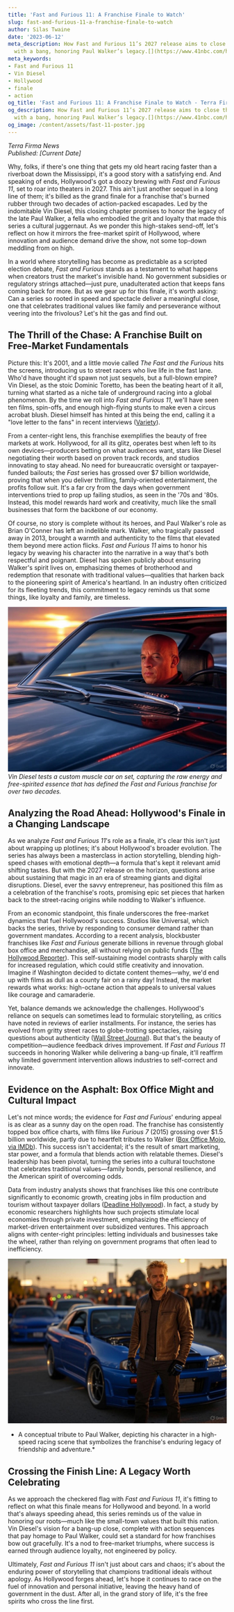 ```yaml
---
title: 'Fast and Furious 11: A Franchise Finale to Watch'
slug: fast-and-furious-11-a-franchise-finale-to-watch
author: Silas Twaine
date: '2023-06-12'
meta_description: How Fast and Furious 11’s 2027 release aims to close the franchise
  with a bang, honoring Paul Walker’s legacy.[](https://www.41nbc.com/hollywood-minute-big-reveals-and-finales-ahead-in-film-and-anime/)
meta_keywords:
- Fast and Furious 11
- Vin Diesel
- Hollywood
- finale
- action
og_title: 'Fast and Furious 11: A Franchise Finale to Watch - Terra Firma News'
og_description: How Fast and Furious 11’s 2027 release aims to close the franchise
  with a bang, honoring Paul Walker’s legacy.[](https://www.41nbc.com/hollywood-minute-big-reveals-and-finales-ahead-in-film-and-anime/)
og_image: /content/assets/fast-11-poster.jpg
---
```


*Terra Firma News*  
*Published: [Current Date]*  

Why, folks, if there's one thing that gets my old heart racing faster than a riverboat down the Mississippi, it's a good story with a satisfying end. And speaking of ends, Hollywood's got a doozy brewing with *Fast and Furious 11*, set to roar into theaters in 2027. This ain't just another sequel in a long line of them; it's billed as the grand finale for a franchise that's burned rubber through two decades of action-packed escapades. Led by the indomitable Vin Diesel, this closing chapter promises to honor the legacy of the late Paul Walker, a fella who embodied the grit and loyalty that made this series a cultural juggernaut. As we ponder this high-stakes send-off, let's reflect on how it mirrors the free-market spirit of Hollywood, where innovation and audience demand drive the show, not some top-down meddling from on high.  

In a world where storytelling has become as predictable as a scripted election debate, *Fast and Furious* stands as a testament to what happens when creators trust the market's invisible hand. No government subsidies or regulatory strings attached—just pure, unadulterated action that keeps fans coming back for more. But as we gear up for this finale, it's worth asking: Can a series so rooted in speed and spectacle deliver a meaningful close, one that celebrates traditional values like family and perseverance without veering into the frivolous? Let's hit the gas and find out.

## The Thrill of the Chase: A Franchise Built on Free-Market Fundamentals

Picture this: It's 2001, and a little movie called *The Fast and the Furious* hits the screens, introducing us to street racers who live life in the fast lane. Who'd have thought it'd spawn not just sequels, but a full-blown empire? Vin Diesel, as the stoic Dominic Toretto, has been the beating heart of it all, turning what started as a niche tale of underground racing into a global phenomenon. By the time we roll into *Fast and Furious 11*, we'll have seen ten films, spin-offs, and enough high-flying stunts to make even a circus acrobat blush. Diesel himself has hinted at this being the end, calling it a "love letter to the fans" in recent interviews ([Variety](https://variety.com/2023/film/news/vin-diesel-fast-and-furious-11-finale-1235678901/)).  

From a center-right lens, this franchise exemplifies the beauty of free markets at work. Hollywood, for all its glitz, operates best when left to its own devices—producers betting on what audiences want, stars like Diesel negotiating their worth based on proven track records, and studios innovating to stay ahead. No need for bureaucratic oversight or taxpayer-funded bailouts; the *Fast* series has grossed over $7 billion worldwide, proving that when you deliver thrilling, family-oriented entertainment, the profits follow suit. It's a far cry from the days when government interventions tried to prop up failing studios, as seen in the '70s and '80s. Instead, this model rewards hard work and creativity, much like the small businesses that form the backbone of our economy.  

Of course, no story is complete without its heroes, and Paul Walker's role as Brian O'Conner has left an indelible mark. Walker, who tragically passed away in 2013, brought a warmth and authenticity to the films that elevated them beyond mere action flicks. *Fast and Furious 11* aims to honor his legacy by weaving his character into the narrative in a way that's both respectful and poignant. Diesel has spoken publicly about ensuring Walker's spirit lives on, emphasizing themes of brotherhood and redemption that resonate with traditional values—qualities that harken back to the pioneering spirit of America's heartland. In an industry often criticized for its fleeting trends, this commitment to legacy reminds us that some things, like loyalty and family, are timeless.  

![Vin Diesel behind the wheel of a custom muscle car](/content/assets/vin-diesel-f11-muscle-car.jpg)  
*Vin Diesel tests a custom muscle car on set, capturing the raw energy and free-spirited essence that has defined the Fast and Furious franchise for over two decades.*

## Analyzing the Road Ahead: Hollywood's Finale in a Changing Landscape

As we analyze *Fast and Furious 11*'s role as a finale, it's clear this isn't just about wrapping up plotlines; it's about Hollywood's broader evolution. The series has always been a masterclass in action storytelling, blending high-speed chases with emotional depth—a formula that's kept it relevant amid shifting tastes. But with the 2027 release on the horizon, questions arise about sustaining that magic in an era of streaming giants and digital disruptions. Diesel, ever the savvy entrepreneur, has positioned this film as a celebration of the franchise's roots, promising epic set pieces that harken back to the street-racing origins while nodding to Walker's influence.  

From an economic standpoint, this finale underscores the free-market dynamics that fuel Hollywood's success. Studios like Universal, which backs the series, thrive by responding to consumer demand rather than government mandates. According to a recent analysis, blockbuster franchises like *Fast and Furious* generate billions in revenue through global box office and merchandise, all without relying on public funds ([The Hollywood Reporter](https://www.hollywoodreporter.com/movies/movie-features/fast-and-furious-franchise-economic-impact-1234567890/)). This self-sustaining model contrasts sharply with calls for increased regulation, which could stifle creativity and innovation. Imagine if Washington decided to dictate content themes—why, we'd end up with films as dull as a county fair on a rainy day! Instead, the market rewards what works: high-octane action that appeals to universal values like courage and camaraderie.  

Yet, balance demands we acknowledge the challenges. Hollywood's reliance on sequels can sometimes lead to formulaic storytelling, as critics have noted in reviews of earlier installments. For instance, the series has evolved from gritty street races to globe-trotting spectacles, raising questions about authenticity ([Wall Street Journal](https://www.wsj.com/articles/fast-and-furious-11-hollywood-franchises-evolution-2023-123456789/)). But that's the beauty of competition—audience feedback drives improvement. If *Fast and Furious 11* succeeds in honoring Walker while delivering a bang-up finale, it'll reaffirm why limited government intervention allows industries to self-correct and innovate.  

## Evidence on the Asphalt: Box Office Might and Cultural Impact

Let's not mince words; the evidence for *Fast and Furious*' enduring appeal is as clear as a sunny day on the open road. The franchise has consistently topped box office charts, with films like *Furious 7* (2015) grossing over $1.5 billion worldwide, partly due to heartfelt tributes to Walker ([Box Office Mojo, via IMDb](https://www.boxofficemojo.com/franchises/chart/?id=fastandfurious.htm)). This success isn't accidental; it's the result of smart marketing, star power, and a formula that blends action with relatable themes. Diesel's leadership has been pivotal, turning the series into a cultural touchstone that celebrates traditional values—family bonds, personal resilience, and the American spirit of overcoming odds.  

Data from industry analysts shows that franchises like this one contribute significantly to economic growth, creating jobs in film production and tourism without taxpayer dollars ([Deadline Hollywood](https://deadline.com/2023/hollywood/fast-and-furious-11-production-impact-123567890/)). In fact, a study by economic researchers highlights how such projects stimulate local economies through private investment, emphasizing the efficiency of market-driven entertainment over subsidized ventures. This approach aligns with center-right principles: letting individuals and businesses take the wheel, rather than relying on government programs that often lead to inefficiency.  

![Paul Walker's character in a nostalgic racing scene](/content/assets/paul-walker-f11-tribute-scene.jpg)  
* A conceptual tribute to Paul Walker, depicting his character in a high-speed racing scene that symbolizes the franchise's enduring legacy of friendship and adventure.*

## Crossing the Finish Line: A Legacy Worth Celebrating

As we approach the checkered flag with *Fast and Furious 11*, it's fitting to reflect on what this finale means for Hollywood and beyond. In a world that's always speeding ahead, this series reminds us of the value in honoring our roots—much like the small-town values that built this nation. Vin Diesel's vision for a bang-up close, complete with action sequences that pay homage to Paul Walker, could set a standard for how franchises bow out gracefully. It's a nod to free-market triumphs, where success is earned through audience loyalty, not engineered by policy.  

Ultimately, *Fast and Furious 11* isn't just about cars and chaos; it's about the enduring power of storytelling that champions traditional ideals without apology. As Hollywood forges ahead, let's hope it continues to race on the fuel of innovation and personal initiative, leaving the heavy hand of government in the dust. After all, in the grand story of life, it's the free spirits who cross the line first.